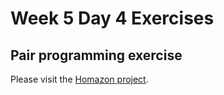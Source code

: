 # Week 5 Day 4 Exercises 

## Pair programming exercise

Please visit the [Homazon
project](https://github.com/horizons-school-of-technology/homazon/blob/master/README-day1.md).
